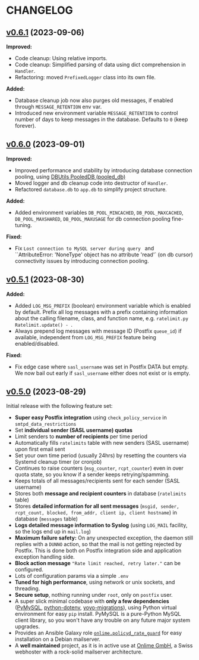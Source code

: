 # CHANGELOG

## [v0.6.1](https://github.com/onlime/policyd-rate-guard/releases/tag/v0.6.1) (2023-09-06)

**Improved:**

- Code cleanup: Using relative imports.
- Code cleanup: Simplified parsing of data using dict comprehension in `Handler`.
- Refactoring: moved `PrefixedLogger` class into its own file.

**Added:**

- Database cleanup job now also purges old messages, if enabled through `MESSAGE_RETENTION` env var.
- Introduced new environment variable `MESSAGE_RETENTION` to control number of days to keep messages in the database. Defaults to `0` (keep forever).

## [v0.6.0](https://github.com/onlime/policyd-rate-guard/releases/tag/v0.6.0) (2023-09-01)

**Improved:**

- Improved performance and stability by introducing database connection pooling, using [DBUtils PooledDB (pooled_db)](https://webwareforpython.github.io/DBUtils/main.html#pooleddb-pooled-db)
- Moved logger and db cleanup code into destructor of `Handler`.
- Refactored `database.db` to `app.db` to simplify project structure.

**Added:**

- Added environment variables `DB_POOL_MINCACHED`, `DB_POOL_MAXCACHED`, `DB_POOL_MAXSHARED`, `DB_POOL_MAXUSAGE` for db connection pooling fine-tuning.

**Fixed:**

- Fix `Lost connection to MySQL server during query ` and ``AttributeError: 'NoneType' object has no attribute 'read'` (on db cursor) connectivity issues by introducing connection pooling.

## [v0.5.1](https://github.com/onlime/policyd-rate-guard/releases/tag/v0.5.1) (2023-08-30)

**Added:**

- Added `LOG_MSG_PREFIX` (boolean) environment variable which is enabled by default. Prefix all log messages with a prefix containing information about the calling filename, class, and function name, e.g. `ratelimit.py Ratelimit.update() - `.
- Always prepend log messages with message ID (Postfix `queue_id`) if available, independent from `LOG_MSG_PREFIX` feature being enabled/disabled.

**Fixed:**

- Fix edge case where `sasl_username` was set in Postfix DATA but empty. We now bail out early if `sasl_username` either does not exist or is empty.

## [v0.5.0](https://github.com/onlime/policyd-rate-guard/releases/tag/v0.5.0) (2023-08-29)

Initial release with the following feature set:

- **Super easy Postfix integration** using `check_policy_service` in `smtpd_data_restrictions`
- Set **individual sender (SASL username) quotas**
- Limit senders to **number of recipients** per time period
- Automatically fills `ratelimits` table with new senders (SASL username) upon first email sent
- Set your own time period (usually 24hrs) by resetting the counters via Systemd cleanup timer (or cronjob)
- Continues to raise counters (`msg_counter`, `rcpt_counter`) even in over quota state, so you know if a sender keeps retrying/spamming.
- Keeps totals of all messages/recipients sent for each sender (SASL username)
- Stores both **message and recipient counters** in database (`ratelimits` table)
- Stores **detailed information for all sent messages** (`msgid, sender, rcpt_count, blocked, from_addr, client ip, client hostname`) in database (`messages` table)
- **Logs detailed message information to Syslog** (using `LOG_MAIL` facility, so the logs end up in `mail.log`)
- **Maximum failure safety:** On any unexpected exception, the daemon still replies with a `DUNNO` action, so that the mail is not getting rejected by Postfix. This is done both on Postfix integration side and application exception handling side.
- **Block action message** `"Rate limit reached, retry later."` can be configured.
- Lots of configuration params via a simple `.env` 
- **Tuned for high performance**, using network or unix sockets, and threading.
- **Secure setup**, nothing running under `root`, only on `postfix` user.
- A super slick minimal codebase with **only a few dependencies** ([PyMySQL](https://pypi.org/project/pymysql/), [python-dotenv](https://pypi.org/project/python-dotenv/), [yoyo-migrations](https://pypi.org/project/yoyo-migrations/)), using Python virtual environment for easy `pip` install. PyMySQL is a pure-Python MySQL client library, so you won't have any trouble on any future major system upgrades.
- Provides an Ansible Galaxy role [`onlime.policyd_rate_guard`](https://galaxy.ansible.com/onlime/policyd_rate_guard) for easy installation on a Debian mailserver.
- A **well maintained** project, as it is in active use at [Onlime GmbH](https://www.onlime.ch/), a Swiss webhoster with a rock-solid mailserver architecture.
